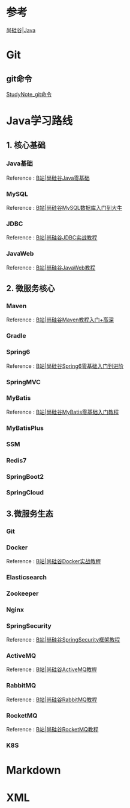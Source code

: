 # 参考
[尚硅谷|Java](http://www.atguigu.com/download.shtml)   

# Git
## git命令
[StudyNote_git命令](Git/git命令.md)

# Java学习路线
## 1. 核心基础
### Java基础
Reference : [B站|尚硅谷Java零基础](https://www.bilibili.com/video/BV1PY411e7J6)
### MySQL
Reference : [B站|尚硅谷MySQL数据库入门到大牛](https://www.bilibili.com/video/BV1iq4y1u7vj)
### JDBC
Reference : [B站|尚硅谷JDBC实战教程](https://www.bilibili.com/video/BV1sK411B71e/)
### JavaWeb
Reference : [B站|尚硅谷JavaWeb教程](https://www.bilibili.com/video/BV1AS4y177xJ)

## 2. 微服务核心
### Maven
Reference : [B站|尚硅谷Maven教程入门+高深](https://www.bilibili.com/video/BV12q4y147e4)
### Gradle
### Spring6
Reference : [B站|尚硅谷Spring6零基础入门到进阶](https://www.bilibili.com/video/BV1kR4y1b7Qc)
### SpringMVC
### MyBatis
Reference : [B站|尚硅谷MyBatis零基础入门教程](https://www.bilibili.com/video/BV1VP4y1c7j7)
### MyBatisPlus
### SSM
### Redis7
### SpringBoot2
### SpringCloud

## 3.微服务生态
### Git
### Docker
Reference : [B站|尚硅谷Docker实战教程](https://www.bilibili.com/video/BV1gr4y1U7CY)  
### Elasticsearch
### Zookeeper
### Nginx
### SpringSecurity
Reference : [B站|尚硅谷SpringSecurity框架教程](https://www.bilibili.com/video/BV15a411A7kP)  
### ActiveMQ
Reference : [B站|尚硅谷ActiveMQ教程](https://www.bilibili.com/video/BV164411G7aB/)  
### RabbitMQ
Reference : [B站|尚硅谷RabbitMQ教程](https://www.bilibili.com/video/BV1cb4y1o7zz/)  
### RocketMQ
Reference : [B站|尚硅谷RocketMQ教程](https://www.bilibili.com/video/BV1cf4y157sz/)  
### K8S


# Markdown


# XML